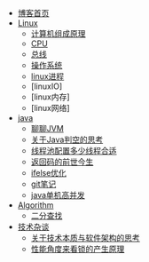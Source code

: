 * [博客首页](/intro)
* [Linux](linux/guide)
  * [计算机组成原理](linux/computer_arch)
  * [CPU](linux/cpu)
  * [总线](linux/line)
  * [操作系统](linux/os)
  * [linux进程](linux/linux_process)
  * [linuxIO]
  * [linux内存]
  * [linux网络]
* [java](java/guide)
  * [聊聊JVM](java/jvm)
  * [关于Java判空的思考](java/关于Java判空的思考)
  * [线程池配置多少线程合适](java/线程池配置多少线程合适)
  * [返回码的前世今生](java/返回码的前世今生)
  * [ifelse优化](java/ifelse优化)
  * [git笔记](java/git笔记)
  * [java单机高并发](java/java单机高并发)
* [Algorithm](algorithm)
  * [二分查找](algorithm/二分查找)
* [技术杂谈](tech/guide)
  * [关于技术本质与软件架构的思考](tech/performance)
  * [性能角度来看锁的产生原理](tech/performance_lock)